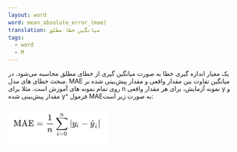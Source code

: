 ```yaml
---
layout: word
word: mean_absolute_error_(mae)
translation: میانگین خطا مطلق
tags:
  - word
  - M
---
```

یک معیار اندازه گیری خطا به صورت میانگین گیری از خطای مطلق محاسبه می‌شود. در مبحث خطای های مدل. MAE  میانگین تفاوت بین مقدار واقعی و مقدار پیش‌بینی شده بر روی تمام نمونه های آموزش است. مثلا برای n نمونه آزمایش، برای هر مقدار واقعی y و مقدار پیش‌بینی شده y^  فرمول MAEبه صورت زیر است:

![](/assets/img/mae.png)